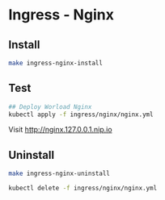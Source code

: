 # Ingress - Nginx

## Install
```bash
make ingress-nginx-install
```

## Test
```bash
## Deploy Worload Nginx
kubectl apply -f ingress/nginx/nginx.yml
```

Visit http://nginx.127.0.0.1.nip.io

## Uninstall
```bash
make ingress-nginx-uninstall

kubectl delete -f ingress/nginx/nginx.yml
```